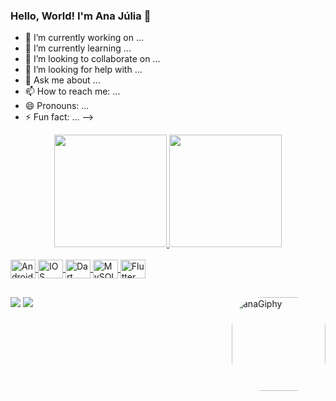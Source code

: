 ### Hello, World! I'm Ana Júlia 👋

- 🔭 I’m currently working on ...
- 🌱 I’m currently learning ...
- 👯 I’m looking to collaborate on ...
- 🤔 I’m looking for help with ...
- 💬 Ask me about ...
- 📫 How to reach me: ...
- 😄 Pronouns: ...
- ⚡ Fun fact: ...
-->

<div align="center">
  <a href="https://github.com/anaknis">
  <img height="180em" src="https://github-readme-stats.vercel.app/api?username=anaknis&show_icons=true&theme=dark&include_all_commits=true&count_private=true"/>
  <img height="180em" src="https://github-readme-stats.vercel.app/api/top-langs/?username=anaknis&layout=compact&langs_count=7&theme=dark"/>
</div>
  
  <div style="display: inline_block"><br>
  <img align="center" alt="Android" height="30" width="40" src="https://cdn.jsdelivr.net/gh/devicons/devicon/icons/android/android-plain-wordmark.svg">
  <img align="center" alt="IOS" height="30" width="40" src="https://cdn.jsdelivr.net/gh/devicons/devicon/icons/apple/apple-original.svg">
  <img align="center" alt="Dart" height="30" width="40" src=https://cdn.jsdelivr.net/gh/devicons/devicon/icons/dart/dart-plain-wordmark.svg>
  <img align="center" alt="MySQL" height="30" width="40" src="https://cdn.jsdelivr.net/gh/devicons/devicon/icons/mysql/mysql-original-wordmark.svg">
  <img align="center" alt="Flutter" height="30" width="40" src="https://cdn.jsdelivr.net/gh/devicons/devicon/icons/flutter/flutter-original.svg">
    
 ##   
    
<div> 

  <a href="https://www.instagram.com/julia_knis/" target="_blank"><img src="https://img.shields.io/badge/-Instagram-%23E4405F?style=for-the-badge&logo=instagram&logoColor=white" target="_blank"></a>
  <a href="https://www.linkedin.com/in/anaknis/" target="_blank"><img src="https://img.shields.io/badge/-LinkedIn-%230077B5?style=for-the-badge&logo=linkedin&logoColor=white" target="_blank"></a> 
  <img align="right" alt="anaGiphy" height="150" style="border-radius:50px;" src="https://media.giphy.com/media/EnmLXRZuGogqjHEwZs/giphy.gif">
</div>
  

